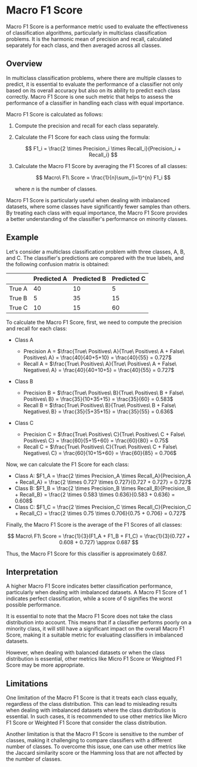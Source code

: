 # Macro F1 Score

Macro F1 Score is a performance metric used to evaluate the effectiveness of classification algorithms, particularly in multiclass classification problems. It is the harmonic mean of precision and recall, calculated separately for each class, and then averaged across all classes.

## Overview

In multiclass classification problems, where there are multiple classes to predict, it is essential to evaluate the performance of a classifier not only based on its overall accuracy but also on its ability to predict each class correctly. Macro F1 Score is one such metric that helps to assess the performance of a classifier in handling each class with equal importance.

Macro F1 Score is calculated as follows:

1. Compute the precision and recall for each class separately.
2. Calculate the F1 Score for each class using the formula:

   $$
   F1_i = \frac{2 \times Precision_i \times Recall_i}{Precision_i + Recall_i}
   $$

3. Calculate the Macro F1 Score by averaging the F1 Scores of all classes:

   $$
   Macro\ F1\ Score = \frac{1}{n}\sum_{i=1}^{n} F1_i
   $$

   where $n$ is the number of classes.

Macro F1 Score is particularly useful when dealing with imbalanced datasets, where some classes have significantly fewer samples than others. By treating each class with equal importance, the Macro F1 Score provides a better understanding of the classifier's performance on minority classes.

## Example

Let's consider a multiclass classification problem with three classes, A, B, and C. The classifier's predictions are compared with the true labels, and the following confusion matrix is obtained:

|      | Predicted A | Predicted B | Predicted C |
|------|-------------|-------------|-------------|
| True A | 40          | 10          | 5           |
| True B | 5           | 35          | 15          |
| True C | 10          | 15          | 60          |

To calculate the Macro F1 Score, first, we need to compute the precision and recall for each class:

- Class A
  - Precision A = $\frac{True\ Positives\ A}{True\ Positives\ A + False\ Positives\ A} = \frac{40}{40+5+10} = \frac{40}{55} = 0.727$
  - Recall A = $\frac{True\ Positives\ A}{True\ Positives\ A + False\ Negatives\ A} = \frac{40}{40+10+5} = \frac{40}{55} = 0.727$

- Class B
  - Precision B = $\frac{True\ Positives\ B}{True\ Positives\ B + False\ Positives\ B} = \frac{35}{10+35+15} = \frac{35}{60} = 0.583$
  - Recall B = $\frac{True\ Positives\ B}{True\ Positives\ B + False\ Negatives\ B} = \frac{35}{5+35+15} = \frac{35}{55} = 0.636$

- Class C
  - Precision C = $\frac{True\ Positives\ C}{True\ Positives\ C + False\ Positives\ C} = \frac{60}{5+15+60} = \frac{60}{80} = 0.75$
  - Recall C = $\frac{True\ Positives\ C}{True\ Positives\ C + False\ Negatives\ C} = \frac{60}{10+15+60} = \frac{60}{85} = 0.706$

Now, we can calculate the F1 Score for each class:

- Class A: $F1_A = \frac{2 \times Precision_A \times Recall_A}{Precision_A + Recall_A} = \frac{2 \times 0.727 \times 0.727}{0.727 + 0.727} = 0.727$
- Class B: $F1_B = \frac{2 \times Precision_B \times Recall_B}{Precision_B + Recall_B} = \frac{2 \times 0.583 \times 0.636}{0.583 + 0.636} = 0.608$
- Class C: $F1_C = \frac{2 \times Precision_C \times Recall_C}{Precision_C + Recall_C} = \frac{2 \times 0.75 \times 0.706}{0.75 + 0.706} = 0.727$

Finally, the Macro F1 Score is the average of the F1 Scores of all classes:

$$
Macro\ F1\ Score = \frac{1}{3}(F1_A + F1_B + F1_C) = \frac{1}{3}(0.727 + 0.608 + 0.727) \approx 0.687
$$

Thus, the Macro F1 Score for this classifier is approximately 0.687.

## Interpretation

A higher Macro F1 Score indicates better classification performance, particularly when dealing with imbalanced datasets. A Macro F1 Score of 1 indicates perfect classification, while a score of 0 signifies the worst possible performance.

It is essential to note that the Macro F1 Score does not take the class distribution into account. This means that if a classifier performs poorly on a minority class, it will still have a significant impact on the overall Macro F1 Score, making it a suitable metric for evaluating classifiers in imbalanced datasets.

However, when dealing with balanced datasets or when the class distribution is essential, other metrics like Micro F1 Score or Weighted F1 Score may be more appropriate.

## Limitations

One limitation of the Macro F1 Score is that it treats each class equally, regardless of the class distribution. This can lead to misleading results when dealing with imbalanced datasets where the class distribution is essential. In such cases, it is recommended to use other metrics like Micro F1 Score or Weighted F1 Score that consider the class distribution.

Another limitation is that the Macro F1 Score is sensitive to the number of classes, making it challenging to compare classifiers with a different number of classes. To overcome this issue, one can use other metrics like the Jaccard similarity score or the Hamming loss that are not affected by the number of classes.
